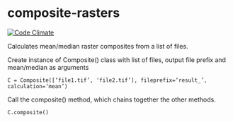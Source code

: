 # composite-rasters

[![Code Climate](https://codeclimate.com/github/lo-ise/composite-rasters/badges/gpa.svg)](https://codeclimate.com/github/lo-ise/composite-rasters)

Calculates mean/median raster composites from a list of files. 

Create instance of Composite() class with list of files, output file prefix and mean/median as arguments

`C = Composite([‘file1.tif’, 'file2.tif’], fileprefix=‘result_’, calculation=‘mean’)`

Call the composite() method, which chains together the other methods.

`C.composite()`

